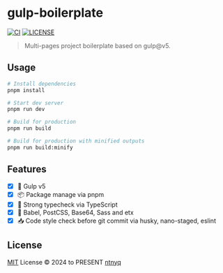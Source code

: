 # gulp-boilerplate

[![CI](https://github.com/ntnyq/gulp-boilerplate/workflows/CI/badge.svg)](https://github.com/ntnyq/gulp-boilerplate/actions)
[![LICENSE](https://img.shields.io/github/license/ntnyq/gulp-boilerplate.svg)](https://github.com/ntnyq/gulp-boilerplate/blob/main/LICENSE)

> Multi-pages project boilerplate based on gulp@v5.

## Usage

```bash
# Install dependencies
pnpm install

# Start dev server
pnpm run dev

# Build for production
pnpm run build

# Build for production with minified outputs
pnpm run build:minify
```

## Features

- [x] 🍺 Gulp v5
- [x] 📦 Package manage via pnpm
- [x] 🦾 Strong typecheck via TypeScript
- [x] 🚦 Babel, PostCSS, Base64, Sass and etx
- [x] 📥 Code style check before git commit via husky, nano-staged, eslint

## License

[MIT](./LICENSE) License © 2024 to PRESENT [ntnyq](https://github.com/ntnyq)
